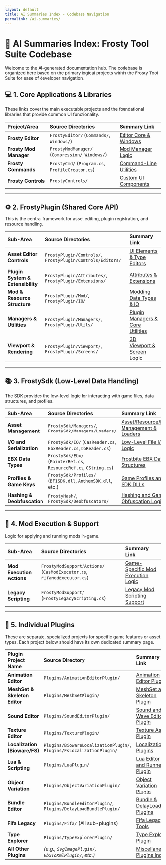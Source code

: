 ```yaml
---
layout: default
title: AI Summaries Index - Codebase Navigation
permalink: /ai-summaries/
---
```


# 🤖 AI Summaries Index: Frosty Tool Suite Codebase

Welcome to the AI-generated documentation hub. The codebase is organized here based on the primary logical projects within the Frosty Tool Suite for ease of developer navigation.

## 💻 1. Core Applications & Libraries

These links cover the main executable projects and the foundational libraries that provide common UI functionality.

| Project/Area | Source Directories | Summary Link |
| :--- | :--- | :--- |
| **Frosty Editor** | `FrostyEditor/` (`Commands/`, `Windows/`) | [Editor Core & Windows](/FrostyToolSuite-Research-Notes/ai-summaries/frosty-editor) |
| **Frosty Mod Manager** | `FrostyModManager/` (`Compression/`, `Windows/`) | [Mod Manager Logic](/FrostyToolSuite-Research-Notes/ai-summaries/frosty-mod-manager) |
| **Frosty Commands** | `FrostyCmd/` (`Program.cs`, `ProfileCreator.cs`) | [Command-Line Utilities](/FrostyToolSuite-Research-Notes/ai-summaries/frosty-cmd) |
| **Frosty Controls** | `FrostyControls/` | [Custom UI Components](/FrostyToolSuite-Research-Notes/ai-summaries/frosty-controls) |

---

## ⚙️ 2. FrostyPlugin (Shared Core API)

This is the central framework for asset editing, plugin registration, and resource handling.

| Sub-Area | Source Directories | Summary Link |
| :--- | :--- | :--- |
| **Asset Editor Controls** | `FrostyPlugin/Controls/`, `FrostyPlugin/Controls/Editors/` | [UI Elements & Type Editors](/FrostyToolSuite-Research-Notes/ai-summaries/frosty-plugin/controls) |
| **Plugin System & Extensibility** | `FrostyPlugin/Attributes/`, `FrostyPlugin/Extensions/` | [Attributes & Extensions](/FrostyToolSuite-Research-Notes/ai-summaries/frosty-plugin/extensions) |
| **Mod & Resource Structure** | `FrostyPlugin/Mod/`, `FrostyPlugin/IO/` | [Modding Data Types & IO](/FrostyToolSuite-Research-Notes/ai-summaries/frosty-plugin/mod-structure) |
| **Managers & Utilities** | `FrostyPlugin/Managers/`, `FrostyPlugin/Utils/` | [Plugin Managers & Core Utilities](/FrostyToolSuite-Research-Notes/ai-summaries/frosty-plugin/managers) |
| **Viewport & Rendering** | `FrostyPlugin/Viewport/`, `FrostyPlugin/Screens/` | [3D Viewport & Screen Logic](/FrostyToolSuite-Research-Notes/ai-summaries/frosty-plugin/viewport) |

---

## 📚 3. FrostySdk (Low-Level Data Handling)

The SDK provides the low-level logic for interacting with game files, data structures, and profiles.

| Sub-Area | Source Directories | Summary Link |
| :--- | :--- | :--- |
| **Asset Management** | `FrostySdk/Managers/`, `FrostySdk/Managers/Loaders/` | [Asset/Resource/Key Management & Loaders](/FrostyToolSuite-Research-Notes/ai-summaries/frosty-sdk/managers) |
| **I/O and Serialization** | `FrostySdk/IO/` (`CasReader.cs`, `EbxReader.cs`, `DbReader.cs`) | [Low-Level File I/O Logic](/FrostyToolSuite-Research-Notes/ai-summaries/frosty-sdk/io) |
| **EBX Data Types** | `FrostySdk/Ebx/` (`PointerRef.cs`, `ResourceRef.cs`, `CString.cs`) | [Frostbite EBX Data Structures](/FrostyToolSuite-Research-Notes/ai-summaries/frosty-sdk/ebx) |
| **Profiles & Game Keys** | `FrostySdk/Profiles/` (`BF1SDK.dll`, `AnthemSDK.dll`, etc.) | [Game Profiles and SDK DLLs](/FrostyToolSuite-Research-Notes/ai-summaries/frosty-sdk/profiles) |
| **Hashing & Deobfuscation** | `FrostyHash/`, `FrostySdk/Deobfuscators/` | [Hashing and Game Obfuscation Logic](/FrostyToolSuite-Research-Notes/ai-summaries/frosty-sdk/hashing) |

---

## 🔧 4. Mod Execution & Support

Logic for applying and running mods in-game.

| Sub-Area | Source Directories | Summary Link |
| :--- | :--- | :--- |
| **Mod Execution Actions** | `FrostyModSupport/Actions/` (`CasModExecutor.cs`, `FifaModExecutor.cs`) | [Game-Specific Mod Execution Logic](/FrostyToolSuite-Research-Notes/ai-summaries/mod-support/actions) |
| **Legacy Scripting** | `FrostyModSupport/` (`FrostyLegacyScripting.cs`) | [Legacy Mod Scripting Support](/FrostyToolSuite-Research-Notes/ai-summaries/mod-support/legacy) |

---

## 🔌 5. Individual Plugins

These are separate, specialized projects for specific game features or asset types. Each project below should have its own dedicated summary page.

| Plugin Project Name | Source Directory | Summary Link |
| :--- | :--- | :--- |
| **Animation Editor** | `Plugins/AnimationEditorPlugin/` | [Animation Editor Plugin](/FrostyToolSuite-Research-Notes/ai-summaries/plugins/animation-editor) |
| **MeshSet & Skeleton Editor** | `Plugins/MeshSetPlugin/` | [MeshSet and Skeleton Plugin](/FrostyToolSuite-Research-Notes/ai-summaries/plugins/meshset) |
| **Sound Editor** | `Plugins/SoundEditorPlugin/` | [Sound and Wave Editor Plugin](/FrostyToolSuite-Research-Notes/ai-summaries/plugins/sound-editor) |
| **Texture Editor** | `Plugins/TexturePlugin/` | [Texture Asset Plugin](/FrostyToolSuite-Research-Notes/ai-summaries/plugins/texture) |
| **Localization (Bioware/FS)** | `Plugins/BiowareLocalizationPlugin/`, `Plugins/FsLocalizationPlugin/` | [Localization Plugins](/FrostyToolSuite-Research-Notes/ai-summaries/plugins/localization) |
| **Lua & Scripting** | `Plugins/LuaPlugin/` | [Lua Editor and Runner Plugin](/FrostyToolSuite-Research-Notes/ai-summaries/plugins/lua) |
| **Object Variation** | `Plugins/ObjectVariationPlugin/` | [Object Variation Plugin](/FrostyToolSuite-Research-Notes/ai-summaries/plugins/object-variation) |
| **Bundle Editor** | `Plugins/BundleEditorPlugin/`, `Plugins/DelayLoadBundlePlugin/` | [Bundle & DelayLoad Plugins](/FrostyToolSuite-Research-Notes/ai-summaries/plugins/bundle) |
| **Fifa Legacy** | `Plugins/Fifa/` (All sub-plugins) | [Fifa Legacy Tools](/FrostyToolSuite-Research-Notes/ai-summaries/plugins/fifa-legacy) |
| **Type Explorer** | `Plugins/TypeExplorerPlugin/` | [Type Explorer Plugin](/FrostyToolSuite-Research-Notes/ai-summaries/plugins/type-explorer) |
| **All Other Plugins** | *(e.g., `SvgImagePlugin/`, `EbxToXmlPlugin/`, etc.)* | [Miscellaneous Plugins Index](/FrostyToolSuite-Research-Notes/ai-summaries/plugins/misc) |